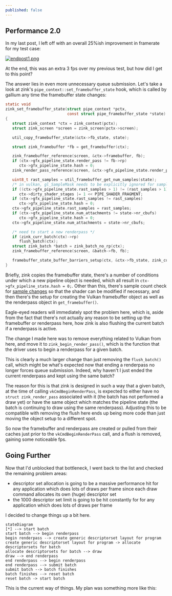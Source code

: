 ```yaml
---
published: false
---
```

## Performance 2.0

In my last post, I left off with an overall 25%ish improvement in framerate for my test case:

[![endpost1.png]({{site.url}}/assets/bench1/endpost1.png)]({{site.url}}/assets/bench1/endpost1.png)

At the end, this was an extra 3 fps over my previous test, but how did I get to this point?

The answer lies in even more unnecessary queue submission. Let's take a look at zink's `pipe_context::set_framebuffer_state` hook, which is called by gallium any time the framebuffer state changes:
```c
static void
zink_set_framebuffer_state(struct pipe_context *pctx,
                           const struct pipe_framebuffer_state *state)
{
   struct zink_context *ctx = zink_context(pctx);
   struct zink_screen *screen = zink_screen(pctx->screen);

   util_copy_framebuffer_state(&ctx->fb_state, state);

   struct zink_framebuffer *fb = get_framebuffer(ctx);

   zink_framebuffer_reference(screen, &ctx->framebuffer, fb);
   if (ctx->gfx_pipeline_state.render_pass != fb->rp)
      ctx->gfx_pipeline_state.hash = 0;
   zink_render_pass_reference(screen, &ctx->gfx_pipeline_state.render_pass, fb->rp);

   uint8_t rast_samples = util_framebuffer_get_num_samples(state);
   /* in vulkan, gl_SampleMask needs to be explicitly ignored for sampleCount == 1 */
   if ((ctx->gfx_pipeline_state.rast_samples > 1) != (rast_samples > 1))
      ctx->dirty_shader_stages |= 1 << PIPE_SHADER_FRAGMENT;
   if (ctx->gfx_pipeline_state.rast_samples != rast_samples)
      ctx->gfx_pipeline_state.hash = 0;
   ctx->gfx_pipeline_state.rast_samples = rast_samples;
   if (ctx->gfx_pipeline_state.num_attachments != state->nr_cbufs)
      ctx->gfx_pipeline_state.hash = 0;
   ctx->gfx_pipeline_state.num_attachments = state->nr_cbufs;

   /* need to start a new renderpass */
   if (zink_curr_batch(ctx)->rp)
      flush_batch(ctx);
   struct zink_batch *batch = zink_batch_no_rp(ctx);
   zink_framebuffer_reference(screen, &batch->fb, fb);

   framebuffer_state_buffer_barriers_setup(ctx, &ctx->fb_state, zink_curr_batch(ctx));
}
```
Briefly, zink copies the framebuffer state, there's a number of conditions under which a new pipeline object is needed, which all result in `ctx->gfx_pipeline_state.hash = 0;`. Other than this, there's sample count check for [sample changes]({{site.url}}/aNIRtomy) so that the shader can be modified if necessary, and then there's the setup for creating the Vulkan framebuffer object as well as the renderpass object in `get_framebuffer()`.

Eagle-eyed readers will immediately spot the problem here, which is, aside from the fact that there's not actually any reason to be setting up the framebuffer or renderpass here, how zink is also flushing the current batch if a renderpass is active.

The change I made here was to remove everything related to Vulkan from here, and move it to `zink_begin_render_pass()`, which is the function that the driver uses to begin a renderpass for a given batch.

This is clearly a much larger change than just removing the `flush_batch()` call, which might be what's expected now that ending a renderpass no longer forces queue submission. Indeed, why haven't I just ended the current renderpass and kept using the same batch?

The reason for this is that zink is designed in such a way that a given batch, at the time of calling `vkCmdBeginRenderPass`, is expected to either have no `struct zink_render_pass` associated with it (the batch has not performed a draw yet) or have the same object which matches the pipeline state (the batch is continuing to draw using the same renderpass). Adjusting this to be compatible with removing the flush here ends up being more code than just moving the object setup to a different spot.

So now the framebuffer and renderpass are created or pulled from their caches just prior to the `vkCmdBeginRenderPass` call, and a flush is removed, gaining some noticeable fps.

## Going Further
Now that I'd unblocked that bottleneck, I went back to the list and checked the remaining problem areas:
* descriptor set allocation is going to be a massive performance hit for any application which does lots of draws per frame since each draw command allocates its own (huge) descriptor set
* the 1000 descriptor set limit is going to be hit constantly for for any application which does lots of draws per frame

I decided to change things up a bit here.

```mermaid
stateDiagram
[*] --> start batch
start batch --> begin renderpass
begin renderpass --> create generic descriptorset layout for program
create generic descriptorset layout for program -> allocate descriptorsets for batch
allocate descriptorsets for batch --> draw
draw --> end renderpass
end renderpass --> begin renderpass
end renderpass --> submit batch
submit batch --> batch finishes
batch finishes --> reset batch
reset batch -> start batch
```
This is the current way of things. My plan was something more like this:
